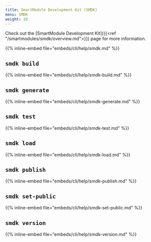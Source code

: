 ```yaml
---
title: SmartModule Development Kit (SMDK)
menu: SMDK
weight: 10
---
```


Check out the [SmartModule Development Kit]({{<ref "/smartmodules/smdk/overview.md">}}) page for more information.

{{% inline-embed file="embeds/cli/help/smdk.md" %}}
## `smdk build`
{{% inline-embed file="embeds/cli/help/smdk-build.md" %}}
## `smdk generate`
{{% inline-embed file="embeds/cli/help/smdk-generate.md" %}}
## `smdk test`
{{% inline-embed file="embeds/cli/help/smdk-test.md" %}}
## `smdk load`
{{% inline-embed file="embeds/cli/help/smdk-load.md" %}}
## `smdk publish`
{{% inline-embed file="embeds/cli/help/smdk-publish.md" %}}
## `smdk set-public`
{{% inline-embed file="embeds/cli/help/smdk-set-public.md" %}}
## `smdk version`
{{% inline-embed file="embeds/cli/help/smdk-version.md" %}}